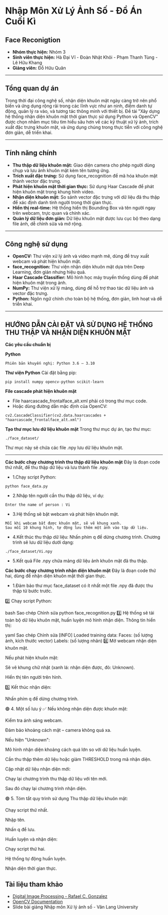 # Nhập Môn Xử Lý Ảnh Số - Đồ Án Cuối Kì  
## **Face Reconigtion**
- **Nhóm thực hiện:** Nhóm 3
- **Sinh viên thực hiện:** Hà Đại Vĩ - Đoàn Nhật Khôi - Phạm Thanh Tùng - Lê Hữu Khang
- **Giảng viên:** Đỗ Hữu Quân  

---

## Tổng quan dự án

Trong thời đại công nghệ số, nhận diện khuôn mặt ngày càng trở nên phổ biến và ứng dụng rộng rãi trong các lĩnh vực như an ninh, điểm danh tự động, quản lý ra vào, và tương tác thông minh với thiết bị. Đề tài "Xây dựng hệ thống nhận diện khuôn mặt thời gian thực sử dụng Python và OpenCV" được chọn nhằm mục tiêu tìm hiểu sâu hơn về các kỹ thuật xử lý ảnh, trích xuất đặc trưng khuôn mặt, và ứng dụng chúng trong thực tiễn với công nghệ đơn giản, dễ triển khai.

---

## Tính năng chính 

- **Thu thập dữ liệu khuôn mặt:** Giao diện camera cho phép người dùng chụp và lưu ảnh khuôn mặt kèm tên tương ứng.
- **Trích xuất đặc trưng:** Sử dụng face_recognition để mã hóa khuôn mặt thành vector đặc trưng.
- **Phát hiện khuôn mặt thời gian thực:** Sử dụng Haar Cascade để phát hiện khuôn mặt trong khung hình video.
- **Nhận diện khuôn mặt:** So sánh vector đặc trưng với dữ liệu đã thu thập để xác định danh tính người trong thời gian thực.
- **Hiển thị real-time:** Hệ thống hiển thị Bounding Box và tên người ngay trên webcam, trực quan và chính xác.
- **Quản lý dữ liệu đơn giản:** Dữ liệu khuôn mặt được lưu cục bộ theo dạng file ảnh, dễ chỉnh sửa và mở rộng.
  
---

## Công nghệ sử dụng

- **OpenCV:** Thư viện xử lý ảnh và video mạnh mẽ, dùng để truy xuất webcam và phát hiện khuôn mặt.
- **face_recognition:** Thư viện nhận diện khuôn mặt dựa trên Deep Learning, đơn giản nhưng hiệu quả.
- **Haar Cascade Classifier:** Mô hình học máy truyền thống dùng để phát hiện khuôn mặt trong ảnh.
- **NumPy:** Thư viện xử lý mảng, dùng để hỗ trợ thao tác dữ liệu ảnh và vector đặc trưng.
- **Python:** Ngôn ngữ chính cho toàn bộ hệ thống, đơn giản, linh hoạt và dễ triển khai.
---

## HƯỚNG DẪN CÀI ĐẶT VÀ SỬ DỤNG HỆ THỐNG THU THẬP VÀ NHẬN DIỆN KHUÔN MẶT
**Các yêu cầu chuẩn bị**

**Python**
```
Phiên bản khuyến nghị: Python 3.6 – 3.10
```

**Thư viện Python**
Cài đặt bằng pip:
```
pip install numpy opencv-python scikit-learn
```

**File cascade phát hiện khuôn mặt**

- File haarcascade_frontalface_alt.xml phải có trong thư mục code.
- Hoặc dùng đường dẫn mặc định của OpenCV:
```
cv2.CascadeClassifier(cv2.data.haarcascades + "haarcascade_frontalface_alt.xml")
```

**Tạo thư mục lưu dữ liệu khuôn mặt**
Trong thư mục dự án, tạo thư mục:
```
./face_dataset/
```
Thư mục này sẽ chứa các file .npy lưu dữ liệu khuôn mặt.

---

**Các bước chạy chương trình thu thập dữ liệu khuôn mặt**
Đây là đoạn code thứ nhất, để thu thập dữ liệu và lưu thành file .npy.

- 1.Chạy script Python:
```
python face_data.py
```

- 2.Nhập tên người cần thu thập dữ liệu, ví dụ:
```
Enter the name of person : Vi
```

- 3.Hệ thống sẽ bật webcam và phát hiện khuôn mặt.
```
Mỗi khi webcam bắt được khuôn mặt, sẽ vẽ khung xanh.
Sau mỗi 10 khung hình, tự động lưu thêm một ảnh vào tập dữ liệu.
```

- 4.Kết thúc thu thập dữ liệu:
Nhấn phím q để dừng chương trình.
Chương trình sẽ lưu dữ liệu dưới dạng:
```
./face_dataset/Vi.npy
```

- 5.Kết quả
File .npy chứa mảng dữ liệu ảnh khuôn mặt đã thu thập.

**Các bước chạy chương trình nhận diện khuôn mặt**
Đây là đoạn code thứ hai, dùng để nhận diện khuôn mặt thời gian thực.
- 1.Đảm bảo thư mục face_dataset có ít nhất một file .npy đã được thu thập từ bước trước.

2️⃣ Chạy script Python:

bash
Sao chép
Chỉnh sửa
python face_recognition.py
3️⃣ Hệ thống sẽ tải toàn bộ dữ liệu khuôn mặt, huấn luyện mô hình nhận diện.
Thông tin hiển thị:

yaml
Sao chép
Chỉnh sửa
[INFO] Loaded training data:
  Faces: (số lượng ảnh, kích thước vector)
  Labels: (số lượng nhãn)
4️⃣ Mở webcam nhận diện khuôn mặt.

Nếu phát hiện khuôn mặt:

Sẽ vẽ khung chữ nhật (xanh lá: nhận diện được, đỏ: Unknown).

Hiển thị tên người trên hình.

5️⃣ Kết thúc nhận diện:

Nhấn phím q để dừng chương trình.

🟢 4. Một số lưu ý
✅ Nếu không nhận diện được khuôn mặt:

Kiểm tra ánh sáng webcam.

Đảm bảo khoảng cách mặt – camera không quá xa.

Nếu hiện "Unknown":

Mô hình nhận diện khoảng cách quá lớn so với dữ liệu huấn luyện.

Cần thu thập thêm dữ liệu hoặc giảm THRESHOLD trong mã nhận diện.

Cập nhật dữ liệu nhận diện mới:

Chạy lại chương trình thu thập dữ liệu với tên mới.

Sau đó chạy lại chương trình nhận diện.

🟢 5. Tóm tắt quy trình sử dụng
Thu thập dữ liệu khuôn mặt:

Chạy script thứ nhất.

Nhập tên.

Nhấn q để lưu.

Huấn luyện và nhận diện:

Chạy script thứ hai.

Hệ thống tự động huấn luyện.

Nhận diện thời gian thực.


## Tài liệu tham khảo

- [Digital Image Processing - Rafael C. Gonzalez](https://www.amazon.com/Digital-Image-Processing-Rafael-Gonzalez/dp/013168728X)
- [OpenCV Documentation](https://docs.opencv.org/)
- Slide bài giảng Nhập môn Xử lý ảnh số - Văn Lang University
